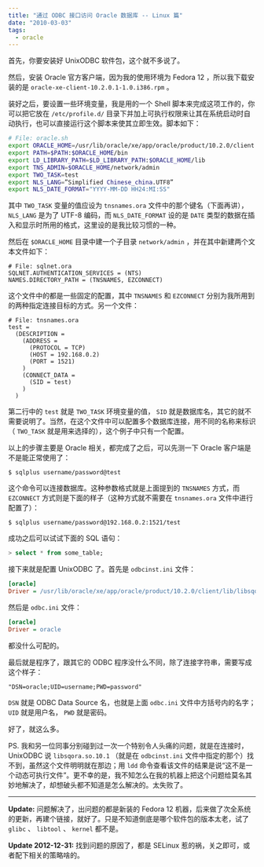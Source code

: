 ```yaml
---
title: "通过 ODBC 接口访问 Oracle 数据库 -- Linux 篇"
date: "2010-03-03"
tags:
  - oracle
---
```


首先，你要安装好 UnixODBC 软件包，这个就不多说了。

然后，安装 Oracle 官方客户端，因为我的使用环境为 Fedora 12 ，所以我下载安装的是 `oracle-xe-client-10.2.0.1-1.0.i386.rpm` 。

装好之后，要设置一些环境变量，我是用的一个 Shell 脚本来完成这项工作的，你可以把它放在 `/etc/profile.d/` 目录下并加上可执行权限来让其在系统启动时自动执行，也可以直接运行这个脚本来使其立即生效。脚本如下：

<!--more-->

``` bash
# File: oracle.sh
export ORACLE_HOME=/usr/lib/oracle/xe/app/oracle/product/10.2.0/client
export PATH=$PATH:$ORACLE_HOME/bin
export LD_LIBRARY_PATH=$LD_LIBRARY_PATH:$ORACLE_HOME/lib
export TNS_ADMIN=$ORACLE_HOME/network/admin
export TWO_TASK=test
export NLS_LANG=”Simplified Chinese_china.UTF8”
export NLS_DATE_FORMAT="YYYY-MM-DD HH24:MI:SS"
```

其中 `TWO_TASK` 变量的值应设为 `tnsnames.ora` 文件中的那个键名（下面再讲）， `NLS_LANG` 是为了 UTF-8 编码，而 `NLS_DATE_FORMAT` 设的是 `DATE` 类型的数据在插入和显示时所用的格式，这里设的是我比较习惯的一种。

然后在 `$ORACLE_HOME` 目录中建一个子目录 `network/admin` ，并在其中新建两个文本文件如下：

``` plain
# File: sqlnet.ora
SQLNET.AUTHENTICATION_SERVICES = (NTS)
NAMES.DIRECTORY_PATH = (TNSNAMES, EZCONNECT)
```

这个文件中的都是一些固定的配置，其中 `TNSNAMES` 和 `EZCONNECT` 分别为我所用到的两种指定连接目标的方式。另一个文件：

``` plain
# File: tnsnames.ora
test =
  (DESCRIPTION =
    (ADDRESS =
      (PROTOCOL = TCP)
      (HOST = 192.168.0.2)
      (PORT = 1521)
    )
    (CONNECT_DATA =
      (SID = test)
    )
  )
```

第二行中的 `test` 就是 `TWO_TASK` 环境变量的值， `SID` 就是数据库名，其它的就不需要说明了。当然，在这个文件中可以配置多个数据库连接，用不同的名称来标识（ `TWO_TASK` 就是用来选择的），这个例子中只有一个配置。

以上的步骤主要是 Oracle 相关，都完成了之后，可以先测一下 Oracle 客户端是不是能正常使用了：

``` plain
$ sqlplus username/password@test
```

这个命令可以连接数据库。这种参数格式就是上面提到的 `TNSNAMES` 方式，而 `EZCONNECT` 方式则是下面的样子（这种方式就不需要在 `tnsnames.ora` 文件中进行配置了）：

``` plain
$ sqlplus username/password@192.168.0.2:1521/test
```

成功之后可以试试下面的 SQL 语句：

``` sql
> select * from some_table;
```

接下来就是配置 UnixODBC 了。首先是 `odbcinst.ini` 文件：

``` ini
[oracle]
Driver = /usr/lib/oracle/xe/app/oracle/product/10.2.0/client/lib/libsqora.so.10.1
```

然后是 `odbc.ini` 文件：

``` ini
[oracle]
Driver = oracle
```

都没什么可配的。

最后就是程序了，跟其它的 ODBC 程序没什么不同，除了连接字符串，需要写成这个样子：

``` plain
"DSN=oracle;UID=username;PWD=password"
```

`DSN` 就是 ODBC Data Source 名，也就是上面 `odbc.ini` 文件中方括号内的名字； `UID` 就是用户名， `PWD` 就是密码。

好了，就这么多。

PS. 我和另一位同事分别碰到过一次一个特别令人头痛的问题，就是在连接时， UnixODBC 说 `libsqora.so.10.1` （就是在 `odbcinst.ini` 文件中指定的那个）找不到，虽然这个文件明明就在那边；用 `ldd` 命令查看该文件的结果是说“这不是一个动态可执行文件”。更不幸的是，我不知怎么在我的机器上把这个问题给莫名其妙地解决了，却想破头都不知道是怎么解决的。太失败了。

-----

**Update:** 问题解决了，出问题的都是新装的 Fedora 12 机器，后来做了次全系统的更新，再建个链接，就好了。只是不知道倒底是哪个软件包的版本太老，试了 `glibc` 、 `libtool` 、 `kernel` 都不是。

**Update 2012-12-31:** 找到问题的原因了，都是 SELinux 惹的祸，关之即可，或者配下相关的策略啥的。
